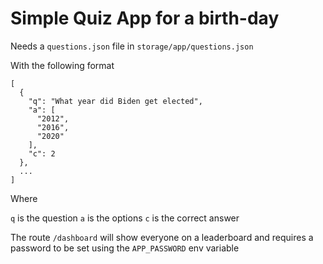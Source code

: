 # Simple Quiz App for a birth-day

Needs a `questions.json` file in `storage/app/questions.json`

With the following format

```
[
  {
    "q": "What year did Biden get elected",
    "a": [
      "2012",
      "2016",
      "2020"
    ],
    "c": 2
  },
  ...
]
```

Where

`q` is the question
`a` is the options
`c` is the correct answer

The route `/dashboard` will show everyone on a leaderboard and requires a password to be set using the `APP_PASSWORD` env variable